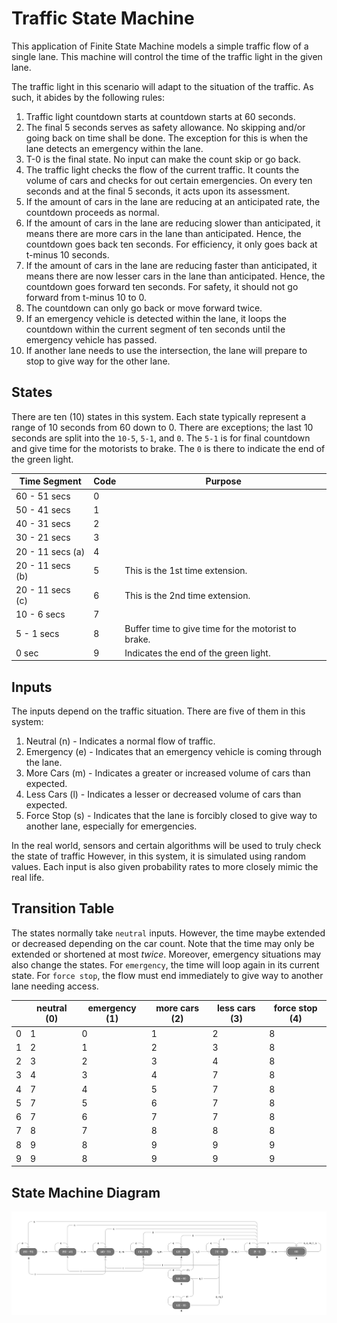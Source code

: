 # Traffic State Machine
This application of Finite State Machine models a simple traffic flow of a single lane. This machine will
control the time of the traffic light in the given lane. 

The traffic light in this scenario will adapt to the situation of the traffic. As such, it abides by the 
following rules:

1. Traffic light countdown starts at countdown starts at 60 seconds. 
2. The final 5 seconds serves as safety allowance. No skipping and/or going back on time shall be done. 
The exception for this is when the lane detects an emergency within the lane. 
3. T-0 is the final state. No input can make the count skip or go back.
4. The traffic light checks the flow of the current traffic. It counts the volume of cars and checks for 
out certain emergencies. On every ten seconds and at the final 5 seconds, it acts upon its assessment.
5. If the amount of cars in the lane are reducing at an anticipated rate, the countdown proceeds as normal.
6. If the amount of cars in the lane are reducing slower than anticipated, it means there are more cars in 
the lane than anticipated. Hence, the countdown goes back ten seconds. For efficiency, it only goes back at
t-minus 10 seconds.
7. If the amount of cars in the lane are reducing faster than anticipated, it means there are now lesser
cars in the lane than anticipated. Hence, the countdown goes forward ten seconds. For safety, it should not
go forward from t-minus 10 to 0.
8. The countdown can only go back or move forward twice. 
9. If an emergency vehicle is detected within the lane, it loops the countdown within the current segment 
of ten seconds until the emergency vehicle has passed.
10. If another lane needs to use the intersection, the lane will prepare to stop to give way for the other lane.


## States
There are ten (10) states in this system. Each state typically represent a range of 10 seconds from 60 
down to 0. There are exceptions; the last 10 seconds are split into the `10-5`, `5-1`, and `0`. The `5-1`
is for final countdown and give time for the motorists to brake. The `0` is there to indicate the end of 
the green light.

| Time Segment     | Code | Purpose                                             |
|------------------|------|-----------------------------------------------------|
| 60 - 51 secs     | 0    |                                                     |
| 50 - 41 secs     | 1    |                                                     |
| 40 - 31 secs     | 2    |                                                     |
| 30 - 21 secs     | 3    |                                                     |
| 20 - 11 secs (a) | 4    |                                                     |
| 20 - 11 secs (b) | 5    | This is the 1st time extension.                     |
| 20 - 11 secs (c) | 6    | This is the 2nd time extension.                     |
| 10 - 6 secs      | 7    |                                                     |
| 5 - 1 secs       | 8    | Buffer time to give time for the motorist to brake. |
| 0 sec            | 9    | Indicates the end of the green light.               |


## Inputs
The inputs depend on the traffic situation. There are five of them in this system:
1. Neutral (n) - Indicates a normal flow of traffic.
2. Emergency (e) - Indicates that an emergency vehicle is coming through the lane.
3. More Cars (m) - Indicates a greater or increased volume of cars than expected. 
4. Less Cars (l) - Indicates a lesser or decreased volume of cars than expected. 
5. Force Stop (s) - Indicates that the lane is forcibly closed to give way to another lane, especially for emergencies.

In the real world, sensors and certain algorithms will be used to truly check the state of traffic
However, in this system, it is simulated using random values. Each input is also given probability 
rates to more closely mimic the real life.


## Transition Table
The states normally take `neutral` inputs. However, the time maybe extended or decreased depending on the 
car count. Note that the time may only be extended or shortened at most *twice*. Moreover, emergency 
situations may also change the states. For `emergency`, the time will loop again in its current state. For 
`force stop`, the flow must end immediately to give way to another lane needing access.

|   | neutral (0) | emergency (1) | more cars (2) | less cars (3) | force stop (4) |
|---|-------------|---------------|---------------|---------------|----------------|
| 0 | 1           | 0             | 1             | 2             | 8              |
| 1 | 2           | 1             | 2             | 3             | 8              |
| 2 | 3           | 2             | 3             | 4             | 8              |
| 3 | 4           | 3             | 4             | 7             | 8              |
| 4 | 7           | 4             | 5             | 7             | 8              |
| 5 | 7           | 5             | 6             | 7             | 8              |
| 6 | 7           | 6             | 7             | 7             | 8              |
| 7 | 8           | 7             | 8             | 8             | 8              |
| 8 | 9           | 8             | 9             | 9             | 9              |
| 9 | 9           | 8             | 9             | 9             | 9              |


## State Machine Diagram
![Traffic State Machine](traffic_state_machine.png)

